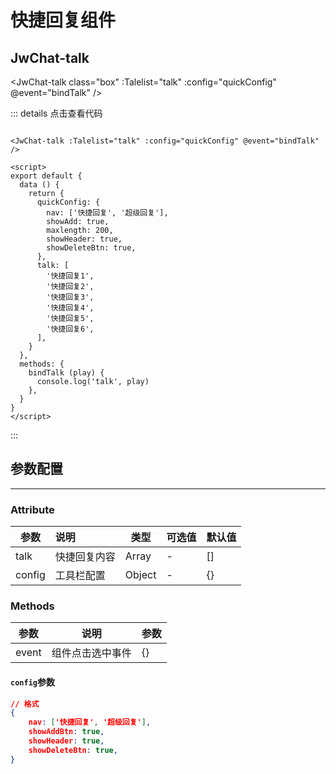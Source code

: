 # 快捷回复组件

## JwChat-talk

<JwChat-talk class="box" :Talelist="talk" :config="quickConfig" @event="bindTalk" />

<script>
export default {
  data () {
    return {
      active: '1',
      quickConfig: { },
    }
  },
  watch:{
    active: {
      handler () {
        let config = {
          nav: ['快捷回复', '超级回复'],
          showAdd: true,
          maxlength: 200,
          showHeader: true,
          showDeleteBtn: true,
        }
        if(this.active==='2'){
          config.showAdd = false
          config.showDeleteBtn= false
        }
        this.quickConfig = config
      },
      immediate: true,
    }
  },
  computed: {
    talk () {
      let talk =  [
        '快捷回复1',
        '快捷回复2',
        '快捷回复3',
        '快捷回复4',
        '快捷回复5',
        '快捷回复6',
      ]
      if(this.active==='2'){
        talk =  [
          '超级回复1',
          '超级回复2',
          '超级回复3',
          '超级回复4',
          '超级回复5',
          '超级回复6',
        ]
      }
      return talk
    },
  },
  methods: {
    bindTalk (play) {
      const {key,value} = play
      if(key==='navIndex'){
        this.active = value
      }
      console.log('talk', play)
    },
  }
}
</script>

<style scoped>
.box {
  width: 200px;
  height: 440px;
  margin: 2rem auto;
  overflow: hidden;
  flex-direction: column;
  box-shadow: 0 0px 0px rgba(0, 0, 0, 0.25), 0 1px 2px rgba(0, 0, 0, 0.22);
}
</style>
::: details 点击查看代码
``` vue

<JwChat-talk :Talelist="talk" :config="quickConfig" @event="bindTalk" />

<script>
export default {
  data () {
    return {
      quickConfig: {
        nav: ['快捷回复', '超级回复'],
        showAdd: true,
        maxlength: 200,
        showHeader: true,
        showDeleteBtn: true,
      },
      talk: [
        '快捷回复1',
        '快捷回复2',
        '快捷回复3',
        '快捷回复4',
        '快捷回复5',
        '快捷回复6',
      ],
    }
  },
  methods: {
    bindTalk (play) {
      console.log('talk', play)
    },
  }
}
</script>
```
:::


## 参数配置

---

### Attribute

| 参数   | 说明         | 类型   | 可选值 | 默认值 |
| ------ | :----------- | ------ | ------ | ------ |
| talk   | 快捷回复内容 | Array  | -      | []     |
| config | 工具栏配置   | Object | -      | {}     |

### Methods

| 参数  | 说明             | 参数 |
| ----- | ---------------- | ---- |
| event | 组件点击选中事件 | {}   |



 ####  `config`参数


``` json
// 格式
{
    nav: ['快捷回复', '超级回复'],
    showAddBtn: true,
    showHeader: true,
    showDeleteBtn: true,
}
```
